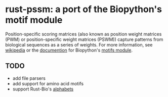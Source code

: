 # rust-pssm: a port of the Biopython's motif module

Position-specific scoring matrices (also known as position weight matrices (PWM) or position-specific weight matrices (PSWM)) capture patterns from biological sequences as a series of weights.  For more information, see [wikipedia](https://en.wikipedia.org/wiki/Position_weight_matrix) or the [documention](http://biopython-cn.readthedocs.io/zh_CN/latest/en/chr14.html) for Biopython's [motifs module](https://github.com/biopython/biopython/tree/master/Bio/motifs).

## TODO
- add file parsers
- add support for amino acid motifs
- support Rust-Bio's [alphabets](https://github.com/rust-bio/rust-bio/tree/master/src/alphabets)
